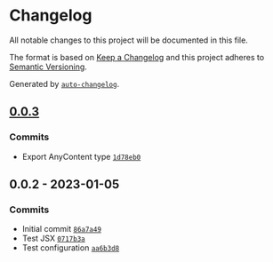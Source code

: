 # Changelog

All notable changes to this project will be documented in this file.

The format is based on [Keep a Changelog](https://keepachangelog.com/en/1.0.0/)
and this project adheres to [Semantic Versioning](https://semver.org/spec/v2.0.0.html).

Generated by [`auto-changelog`](https://github.com/CookPete/auto-changelog).

## [0.0.3](https://github.com/Immugio/jsx-and-html-utils/compare/0.0.2...0.0.3)

### Commits

- Export AnyContent type [`1d78eb0`](https://github.com/Immugio/jsx-and-html-utils/commit/1d78eb0635c02edfc4edf829604866ed14089773)

## 0.0.2 - 2023-01-05

### Commits

- Initial commit [`86a7a49`](https://github.com/Immugio/jsx-and-html-utils/commit/86a7a4976575db6c64518af81d01b6bbe0902dd8)
- Test JSX [`0717b3a`](https://github.com/Immugio/jsx-and-html-utils/commit/0717b3adbb2d06d2ca6de5a66c0e99157ae5f7a1)
- Test configuration [`aa6b3d8`](https://github.com/Immugio/jsx-and-html-utils/commit/aa6b3d8b4d7e35d25f30bf01130f792bb5911ebb)
